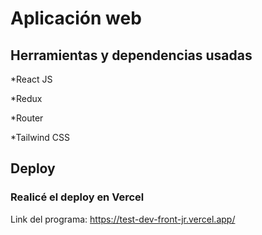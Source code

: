 # Aplicación web

## Herramientas y dependencias usadas

*React JS

*Redux

*Router

*Tailwind CSS

## Deploy
### Realicé el deploy en Vercel
Link del programa: https://test-dev-front-jr.vercel.app/
